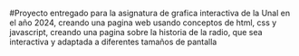 #Proyecto entregado para la asignatura de grafica interactiva de la Unal en el año 2024, creando una pagina web usando conceptos de html, css y javascript, creando una pagina sobre la historia de la radio, que sea interactiva y adaptada a diferentes tamaños de pantalla
